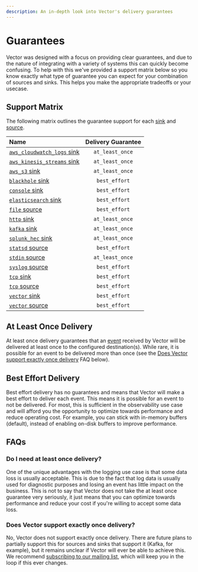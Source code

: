 ```yaml
---
description: An in-depth look into Vector's delivery guarantees
---
```


<!---
!!!WARNING!!!!

This file is autogenerated! Please do not manually edit this file.
Instead, please modify the contents of `scripts/metadata.toml`.
-->


# Guarantees

Vector was designed with a focus on providing clear guarantees, and due to the nature of integrating with a variety of systems this can quickly become confusing. To help with this we've provided a support matrix below so you know exactly what type of guarantee you can expect for your combination of sources and sinks. This helps you make the appropriate tradeoffs or your usecase.

## Support Matrix

The following matrix outlines the guarantee support for each [sink](../usage/configuration/sinks/) and [source](../usage/configuration/sources/).


| Name | Delivery Guarantee |
| :--- | :----------------: |
| [`aws_cloudwatch_logs` sink][docs.aws_cloudwatch_logs_sink] | `at_least_once` |
| [`aws_kinesis_streams` sink][docs.aws_kinesis_streams_sink] | `at_least_once` |
| [`aws_s3` sink][docs.aws_s3_sink] | `at_least_once` |
| [`blackhole` sink][docs.blackhole_sink] | `best_effort` |
| [`console` sink][docs.console_sink] | `best_effort` |
| [`elasticsearch` sink][docs.elasticsearch_sink] | `best_effort` |
| [`file` source][docs.file_source] | `best_effort` |
| [`http` sink][docs.http_sink] | `at_least_once` |
| [`kafka` sink][docs.kafka_sink] | `at_least_once` |
| [`splunk_hec` sink][docs.splunk_hec_sink] | `at_least_once` |
| [`statsd` source][docs.statsd_source] | `best_effort` |
| [`stdin` source][docs.stdin_source] | `at_least_once` |
| [`syslog` source][docs.syslog_source] | `best_effort` |
| [`tcp` sink][docs.tcp_sink] | `best_effort` |
| [`tcp` source][docs.tcp_source] | `best_effort` |
| [`vector` sink][docs.vector_sink] | `best_effort` |
| [`vector` source][docs.vector_source] | `best_effort` |

## At Least Once Delivery

At least once delivery guarantees that an [event](data-model.md#event) received by Vector will be delivered at least once to the configured destination(s). While rare, it is possible for an event to be delivered more than once (see the [Does Vector support exactly once delivery](#does-vector-support-exactly-once-delivery) FAQ below).

## Best Effort Delivery

Best effort delivery has no guarantees and means that Vector will make a best effort to deliver each event. This means it is possible for an event to not be delivered. For most, this is sufficient in the observability use case and will afford you the opportunity to optimize towards performance and reduce operating cost. For example, you can stick with in-memory buffers (default), instead of enabling on-disk buffers to improve performance.

## FAQs

### Do I need at least once delivery?

One of the unique advantages with the logging use case is that some data loss is usually acceptable. This is due to the fact that log data is usually used for diagnostic purposes and losing an event has little impact on the business. This is not to say that Vector does not take the at least once guarantee very seriously, it just means that you can optimize towards performance and reduce your cost if you're willing to accept some data loss.

### Does Vector support exactly once delivery?

No, Vector does not support exactly once delivery. There are future plans to partially support this for sources and sinks that support it (Kafka, for example), but it remains unclear if Vector will ever be able to achieve this. We recommend [subscribing to our mailing list](https://vector.dev), which will keep you in the loop if this ever changes.


[docs.aws_cloudwatch_logs_sink]: ../usage/configuration/sinks/aws_cloudwatch_logs.md
[docs.aws_kinesis_streams_sink]: ../usage/configuration/sinks/aws_kinesis_streams.md
[docs.aws_s3_sink]: ../usage/configuration/sinks/aws_s3.md
[docs.blackhole_sink]: ../usage/configuration/sinks/blackhole.md
[docs.console_sink]: ../usage/configuration/sinks/console.md
[docs.elasticsearch_sink]: ../usage/configuration/sinks/elasticsearch.md
[docs.file_source]: ../usage/configuration/sources/file.md
[docs.http_sink]: ../usage/configuration/sinks/http.md
[docs.kafka_sink]: ../usage/configuration/sinks/kafka.md
[docs.splunk_hec_sink]: ../usage/configuration/sinks/splunk_hec.md
[docs.statsd_source]: ../usage/configuration/sources/statsd.md
[docs.stdin_source]: ../usage/configuration/sources/stdin.md
[docs.syslog_source]: ../usage/configuration/sources/syslog.md
[docs.tcp_sink]: ../usage/configuration/sinks/tcp.md
[docs.tcp_source]: ../usage/configuration/sources/tcp.md
[docs.vector_sink]: ../usage/configuration/sinks/vector.md
[docs.vector_source]: ../usage/configuration/sources/vector.md
